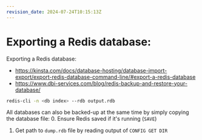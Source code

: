 ```yaml
---
revision_date: 2024-07-24T10:15:13Z
---
```

# Exporting a Redis database:
Exporting a Redis database:
* https://kinsta.com/docs/database-hosting/database-import-export/export-redis-database-command-line/#export-a-redis-database
* https://www.dbi-services.com/blog/redis-backup-and-restore-your-database/
```sh
redis-cli -n <db index> --rdb output.rdb
```
All databases can also be backed-up at the same time by simply copying the database file:
0. Ensure Redis saved if it's running (`SAVE`)
1. Get path to `dump.rdb` file by reading output of `CONFIG GET DIR`